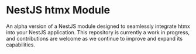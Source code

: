 # NestJS htmx Module

An alpha version of a NestJS module designed to seamlessly integrate htmx into your NestJS application. This repository is currently a work in progress, and contributions are welcome as we continue to improve and expand its capabilities.
